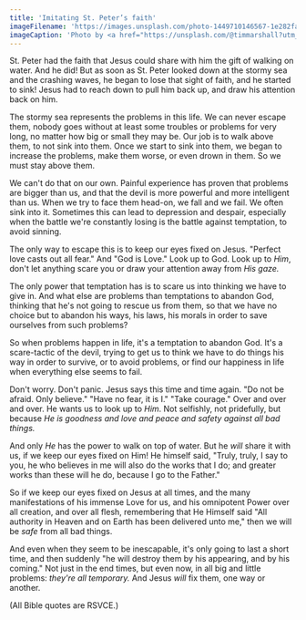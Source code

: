 ```yaml
---
title: 'Imitating St. Peter’s faith'
imageFilename: 'https://images.unsplash.com/photo-1449710146567-1e282fa41f2f?ixlib=rb-1.2.1&ixid=MnwxMjA3fDB8MHxwaG90by1wYWdlfHx8fGVufDB8fHx8&auto=format&fit=crop&w=1470&q=80'
imageCaption: 'Photo by <a href="https://unsplash.com/@timmarshall?utm_source=unsplash&utm_medium=referral&utm_content=creditCopyText">Tim Marshall</a> on <a href="https://unsplash.com/s/photos/raging-sea?utm_source=unsplash&utm_medium=referral&utm_content=creditCopyText">Unsplash</a>'
---
```


St. Peter had the faith that Jesus could share with him the gift of walking on water. And he did! But as soon as St. Peter looked down at the stormy sea and the crashing waves, he began to lose that sight of faith, and he started to sink! Jesus had to reach down to pull him back up, and draw his attention back on him.

The stormy sea represents the problems in this life. We can never escape them, nobody goes without at least some troubles or problems for very long, no matter how big or small they may be. Our job is to walk above them, to not sink into them. Once we start to sink into them, we began to increase the problems, make them worse, or even drown in them. So we must stay above them.

We can't do that on our own. Painful experience has proven that problems are bigger than us, and that the devil is more powerful and more intelligent than us. When we try to face them head-on, we fall and we fail. We often sink into it. Sometimes this can lead to depression and despair, especially when the battle we're constantly losing is the battle against temptation, to avoid sinning.

The only way to escape this is to keep our eyes fixed on Jesus. "Perfect love casts out all fear." And "God is Love." Look up to God. Look up to *Him*, don't let anything scare you or draw your attention away from *His gaze.*

The only power that temptation has is to scare us into thinking we have to give in. And what else are problems than temptations to abandon God, thinking that he's not going to rescue us from them, so that we have no choice but to abandon his ways, his laws, his morals in order to save ourselves from such problems?

So when problems happen in life, it's a temptation to abandon God. It's a scare-tactic of the devil, trying to get us to think we have to do things his way in order to survive, or to avoid problems, or find our happiness in life when everything else seems to fail.

Don't worry. Don't panic. Jesus says this time and time again. "Do not be afraid. Only believe." "Have no fear, it is I." "Take courage." Over and over and over. He wants us to look up to *Him*. Not selfishly, not pridefully, but because *He is goodness and love and peace and safety against all bad things.*

And only *He* has the power to walk on top of water. But he *will* share it with us, if we keep our eyes fixed on Him! He himself said, "Truly, truly, I say to you, he who believes in me will also do the works that I do; and greater works than these will he do, because I go to the Father."

So if we keep our eyes fixed on Jesus at all times, and the many manifestations of his immense Love for us, and his omnipotent Power over all creation, and over all flesh, remembering that He Himself said "All authority in Heaven and on Earth has been delivered unto me," then we will be *safe* from all bad things.

And even when they seem to be inescapable, it's only going to last a short time, and then suddenly "he will destroy them by his appearing, and by his coming." Not just in the end times, but even now, in all big and little problems: *they're all temporary.* And Jesus *will* fix them, one way or another.

(All Bible quotes are RSVCE.)
